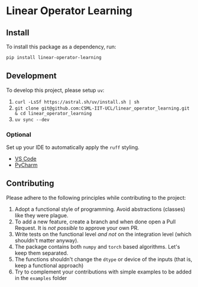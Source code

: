 # Linear Operator Learning

## Install

To install this package as a dependency, run:

```bash
pip install linear-operator-learning
```

## Development

To develop this project, please setup `uv`:

1. `curl -LsSf https://astral.sh/uv/install.sh | sh`
2. `git clone git@github.com:CSML-IIT-UCL/linear_operator_learning.git & cd linear_operator_learning`
3. `uv sync --dev`

### Optional
Set up your IDE to automatically apply the `ruff` styling.
- [VS Code](https://marketplace.visualstudio.com/items?itemName=charliermarsh.ruff)
- [PyCharm](https://plugins.jetbrains.com/plugin/20574-ruff)

## Contributing

Please adhere to the following principles while contributing to the project:

1. Adopt a functional style of programming. Avoid abstractions (classes) like they were plague.
2. To add a new feature, create a branch and when done open a Pull Request. It is _not possible_ to approve your own PR.
3. Write tests on the functional level _and not_ on the integration level (which shouldn't matter anyway).
4. The package contains both `numpy` and `torch` based algorithms. Let's keep them separated.
5. The functions shouldn't change the `dtype` or device of the inputs (that is, keep a functional approach)
6. Try to complement your contributions with simple examples to be added in the `examples` folder
